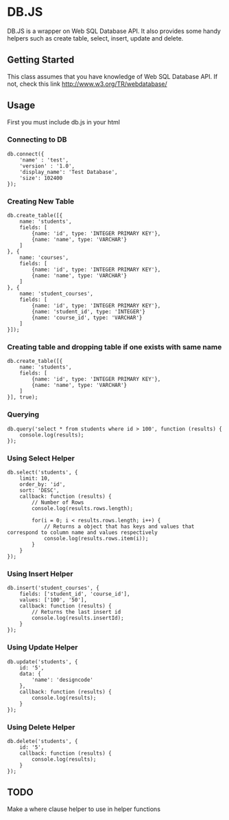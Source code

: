 # DB.JS
DB.JS is a wrapper on Web SQL Database API. It also provides some handy helpers such as create table, select, insert, update and delete.

## Getting Started
This class assumes that you have knowledge of Web SQL Database API. If not, check this link http://www.w3.org/TR/webdatabase/

## Usage
First you must include db.js in your html
	<script type="text/javascript" src="db.js"></script>

### Connecting to DB
	db.connect({
		'name' : 'test',
		'version' : '1.0',
		'display_name': 'Test Database',
		'size': 102400
	});

### Creating New Table
	db.create_table([{
		name: 'students', 
		fields: [
			{name: 'id', type: 'INTEGER PRIMARY KEY'},
			{name: 'name', type: 'VARCHAR'}
		]
	}, {
		name: 'courses', 
		fields: [
			{name: 'id', type: 'INTEGER PRIMARY KEY'},
			{name: 'name', type: 'VARCHAR'}
		]
	}, {
		name: 'student_courses', 
		fields: [
			{name: 'id', type: 'INTEGER PRIMARY KEY'},
			{name: 'student_id', type: 'INTEGER'}
			{name: 'course_id', type: 'VARCHAR'}
		]
	}]);

### Creating table and dropping table if one exists with same name
	db.create_table([{
		name: 'students', 
		fields: [
			{name: 'id', type: 'INTEGER PRIMARY KEY'},
			{name: 'name', type: 'VARCHAR'}
		]
	}], true);

### Querying
	db.query('select * from students where id > 100', function (results) {
		console.log(results);
	});

### Using Select Helper
	db.select('students', {
		limit: 10,
		order_by: 'id',
		sort: 'DESC',
		callback: function (results) {
			// Number of Rows
			console.log(results.rows.length);

			for(i = 0; i < results.rows.length; i++) {
				// Returns a object that has keys and values that correspond to column name and values respectively
				console.log(results.rows.item(i));
			}
		}
	});

### Using Insert Helper
	db.insert('student_courses', {
		fields: ['student_id', 'course_id'], 
		values: ['100', '50'],
		callback: function (results) {
			// Returns the last insert id
			console.log(results.insertId);
		}
	});

### Using Update Helper
	db.update('students', {
		id: '5',
		data: {
			'name': 'designcode'
		},
		callback: function (results) {
			console.log(results);
		}
	});

### Using Delete Helper
	db.delete('students', {
		id: '5',
		callback: function (results) {
			console.log(results);
		}
	});

## TODO
Make a where clause helper to use in helper functions